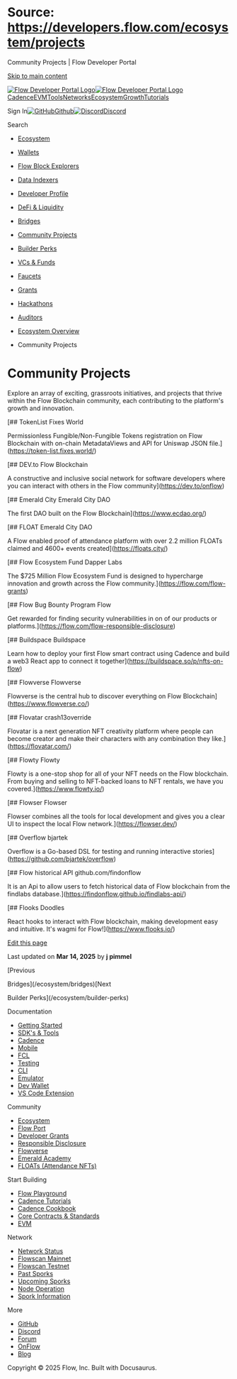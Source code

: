 # Source: https://developers.flow.com/ecosystem/projects

Community Projects | Flow Developer Portal



[Skip to main content](#__docusaurus_skipToContent_fallback)

[![Flow Developer Portal Logo](/img/flow-docs-logo-dark.png)![Flow Developer Portal Logo](/img/flow-docs-logo-light.png)](/)[Cadence](/build/flow)[EVM](/evm/about)[Tools](/tools/clients)[Networks](/networks/flow-networks)[Ecosystem](/ecosystem)[Growth](/growth)[Tutorials](/tutorials)

Sign In[![GitHub]()Github](https://github.com/onflow)[![Discord]()Discord](https://discord.gg/flow)

Search

* [Ecosystem](/ecosystem)
* [Wallets](/ecosystem/wallets)
* [Flow Block Explorers](/ecosystem/block-explorers)
* [Data Indexers](/ecosystem/data-indexers)
* [Developer Profile](/ecosystem/developer-profile)
* [DeFi & Liquidity](/ecosystem/defi-liquidity)
* [Bridges](/ecosystem/bridges)
* [Community Projects](/ecosystem/projects)
* [Builder Perks](/ecosystem/builder-perks)
* [VCs & Funds](/ecosystem/vcs-and-funds)
* [Faucets](/ecosystem/faucets)
* [Grants](/ecosystem/grants)
* [Hackathons](/ecosystem/hackathons)
* [Auditors](/ecosystem/auditors)
* [Ecosystem Overview](/ecosystem/overview)

* Community Projects

# Community Projects

Explore an array of exciting, grassroots initiatives, and projects that thrive within the Flow Blockchain community, each contributing to the platform's growth and innovation.

[## TokenList Fixes World

Permissionless Fungible/Non-Fungible Tokens registration on Flow Blockchain with on-chain MetadataViews and API for Uniswap JSON file.](https://token-list.fixes.world/)

[## DEV.to Flow Blockchain

A constructive and inclusive social network for software developers where you can interact with others in the Flow community](https://dev.to/onflow)

[## Emerald City Emerald City DAO

The first DAO built on the Flow Blockchain](https://www.ecdao.org/)

[## FLOAT Emerald City DAO

A Flow enabled proof of attendance platform with over 2.2 million FLOATs claimed and 4600+ events created](https://floats.city/)

[## Flow Ecosystem Fund Dapper Labs

The $725 Million Flow Ecosystem Fund is designed to hypercharge innovation and growth across the Flow community.](https://flow.com/flow-grants)

[## Flow Bug Bounty Program Flow

Get rewarded for finding security vulnerabilities in on of our products or platforms.](https://flow.com/flow-responsible-disclosure)

[## Buildspace Buildspace

Learn how to deploy your first Flow smart contract using Cadence and build a web3 React app to connect it together](https://buildspace.so/p/nfts-on-flow)

[## Flowverse Flowverse

Flowverse is the central hub to discover everything on Flow Blockchain](https://www.flowverse.co/)

[## Flovatar crash13override

Flovatar is a next generation NFT creativity platform where people can become creator and make their characters with any combination they like.](https://flovatar.com/)

[## Flowty Flowty

Flowty is a one-stop shop for all of your NFT needs on the Flow blockchain. From buying and selling to NFT-backed loans to NFT rentals, we have you covered.](https://www.flowty.io/)

[## Flowser Flowser

Flowser combines all the tools for local development and gives you a clear UI to inspect the local Flow network.](https://flowser.dev/)

[## Overflow bjartek

Overflow is a Go-based DSL for testing and running interactive stories](https://github.com/bjartek/overflow)

[## Flow historical API github.com/findonflow

It is an Api to allow users to fetch historical data of Flow blockchain from the findlabs database.](https://findonflow.github.io/findlabs-api/)

[## Flooks Doodles

React hooks to interact with Flow blockchain, making development easy and intuitive. It's wagmi for Flow!](https://www.flooks.io/)

[Edit this page](https://github.com/onflow/docs/tree/main/docs/ecosystem/projects.mdx)

Last updated on **Mar 14, 2025** by **j pimmel**

[Previous

Bridges](/ecosystem/bridges)[Next

Builder Perks](/ecosystem/builder-perks)

Documentation

* [Getting Started](/build/getting-started/contract-interaction)
* [SDK's & Tools](/tools)
* [Cadence](https://cadence-lang.org/docs/)
* [Mobile](/build/guides/mobile/overview)
* [FCL](/tools/clients/fcl-js)
* [Testing](/build/smart-contracts/testing)
* [CLI](/tools/flow-cli)
* [Emulator](/tools/emulator)
* [Dev Wallet](https://github.com/onflow/fcl-dev-wallet)
* [VS Code Extension](/tools/vscode-extension)

Community

* [Ecosystem](/ecosystem)
* [Flow Port](https://port.onflow.org/)
* [Developer Grants](https://github.com/onflow/developer-grants)
* [Responsible Disclosure](https://flow.com/flow-responsible-disclosure)
* [Flowverse](https://www.flowverse.co/)
* [Emerald Academy](https://academy.ecdao.org/)
* [FLOATs (Attendance NFTs)](https://floats.city/)

Start Building

* [Flow Playground](https://play.flow.com/)
* [Cadence Tutorials](https://cadence-lang.org/docs/tutorial/first-steps)
* [Cadence Cookbook](https://open-cadence.onflow.org)
* [Core Contracts & Standards](/build/core-contracts)
* [EVM](/evm/about)

Network

* [Network Status](https://status.onflow.org/)
* [Flowscan Mainnet](https://flowdscan.io/)
* [Flowscan Testnet](https://testnet.flowscan.io/)
* [Past Sporks](/networks/node-ops/node-operation/past-sporks)
* [Upcoming Sporks](/networks/node-ops/node-operation/upcoming-sporks)
* [Node Operation](/networks/node-ops)
* [Spork Information](/networks/node-ops/node-operation/spork)

More

* [GitHub](https://github.com/onflow)
* [Discord](https://discord.gg/flow)
* [Forum](https://forum.onflow.org/)
* [OnFlow](https://onflow.org/)
* [Blog](https://flow.com/blog)

Copyright © 2025 Flow, Inc. Built with Docusaurus.